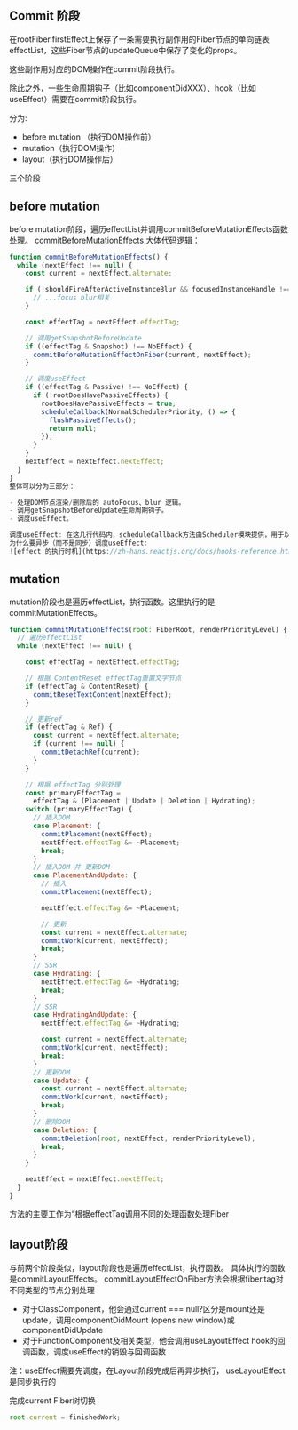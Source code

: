 ## Commit 阶段

在rootFiber.firstEffect上保存了一条需要执行副作用的Fiber节点的单向链表effectList，这些Fiber节点的updateQueue中保存了变化的props。

这些副作用对应的DOM操作在commit阶段执行。

除此之外，一些生命周期钩子（比如componentDidXXX）、hook（比如useEffect）需要在commit阶段执行。


分为:
- before mutation （执行DOM操作前）
- mutation（执行DOM操作）
- layout（执行DOM操作后）

三个阶段

## before mutation
before mutation阶段，遍历effectList并调用commitBeforeMutationEffects函数处理。
commitBeforeMutationEffects
大体代码逻辑：

```js
function commitBeforeMutationEffects() {
  while (nextEffect !== null) {
    const current = nextEffect.alternate;

    if (!shouldFireAfterActiveInstanceBlur && focusedInstanceHandle !== null) {
      // ...focus blur相关
    }

    const effectTag = nextEffect.effectTag;

    // 调用getSnapshotBeforeUpdate
    if ((effectTag & Snapshot) !== NoEffect) {
      commitBeforeMutationEffectOnFiber(current, nextEffect);
    }

    // 调度useEffect
    if ((effectTag & Passive) !== NoEffect) {
      if (!rootDoesHavePassiveEffects) {
        rootDoesHavePassiveEffects = true;
        scheduleCallback(NormalSchedulerPriority, () => {
          flushPassiveEffects();
          return null;
        });
      }
    }
    nextEffect = nextEffect.nextEffect;
  }
}
整体可以分为三部分：

- 处理DOM节点渲染/删除后的 autoFocus、blur 逻辑。
- 调用getSnapshotBeforeUpdate生命周期钩子。
- 调度useEffect。

调度useEffect: 在这几行代码内，scheduleCallback方法由Scheduler模块提供，用于以某个优先级异步调度一个回调函数。
为什么要异步（而不是同步）调度useEffect:
![effect 的执行时机](https://zh-hans.reactjs.org/docs/hooks-reference.html#timing-of-effects)
```

## mutation
mutation阶段也是遍历effectList，执行函数。这里执行的是commitMutationEffects。
```js
function commitMutationEffects(root: FiberRoot, renderPriorityLevel) {
  // 遍历effectList
  while (nextEffect !== null) {

    const effectTag = nextEffect.effectTag;

    // 根据 ContentReset effectTag重置文字节点
    if (effectTag & ContentReset) {
      commitResetTextContent(nextEffect);
    }

    // 更新ref
    if (effectTag & Ref) {
      const current = nextEffect.alternate;
      if (current !== null) {
        commitDetachRef(current);
      }
    }

    // 根据 effectTag 分别处理
    const primaryEffectTag =
      effectTag & (Placement | Update | Deletion | Hydrating);
    switch (primaryEffectTag) {
      // 插入DOM
      case Placement: {
        commitPlacement(nextEffect);
        nextEffect.effectTag &= ~Placement;
        break;
      }
      // 插入DOM 并 更新DOM
      case PlacementAndUpdate: {
        // 插入
        commitPlacement(nextEffect);

        nextEffect.effectTag &= ~Placement;

        // 更新
        const current = nextEffect.alternate;
        commitWork(current, nextEffect);
        break;
      }
      // SSR
      case Hydrating: {
        nextEffect.effectTag &= ~Hydrating;
        break;
      }
      // SSR
      case HydratingAndUpdate: {
        nextEffect.effectTag &= ~Hydrating;

        const current = nextEffect.alternate;
        commitWork(current, nextEffect);
        break;
      }
      // 更新DOM
      case Update: {
        const current = nextEffect.alternate;
        commitWork(current, nextEffect);
        break;
      }
      // 删除DOM
      case Deletion: {
        commitDeletion(root, nextEffect, renderPriorityLevel);
        break;
      }
    }

    nextEffect = nextEffect.nextEffect;
  }
}
```
方法的主要工作为“根据effectTag调用不同的处理函数处理Fiber

## layout阶段

与前两个阶段类似，layout阶段也是遍历effectList，执行函数。
具体执行的函数是commitLayoutEffects。
commitLayoutEffectOnFiber方法会根据fiber.tag对不同类型的节点分别处理
- 对于ClassComponent，他会通过current === null?区分是mount还是update，调用componentDidMount (opens new window)或componentDidUpdate
- 对于FunctionComponent及相关类型，他会调用useLayoutEffect hook的回调函数，调度useEffect的销毁与回调函数

注：useEffect需要先调度，在Layout阶段完成后再异步执行，
useLayoutEffect 是同步执行的

完成current Fiber树切换
```js
root.current = finishedWork;
```